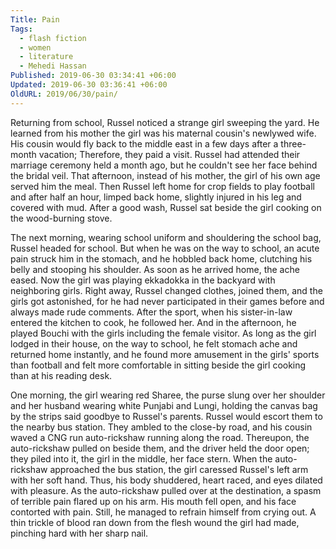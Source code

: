 ```yaml
---
Title: Pain
Tags:
  - flash fiction
  - women
  - literature
  - Mehedi Hassan
Published: 2019-06-30 03:34:41 +06:00
Updated: 2019-06-30 03:36:41 +06:00
OldURL: 2019/06/30/pain/
---
```


Returning from school, Russel noticed a strange girl sweeping the yard. He learned from his mother the girl was his maternal cousin's newlywed wife. His cousin would fly back to the middle east in a few days after a three-month vacation; Therefore, they paid a visit. Russel had attended their marriage ceremony held a month ago, but he couldn't see her face behind the bridal veil. That afternoon, instead of his mother, the girl of his own age served him the meal. Then Russel left home for crop fields to play football and after half an hour, limped back home, slightly injured in his leg and covered with mud. After a good wash, Russel sat beside the girl cooking on the wood-burning stove. 


The next morning, wearing school uniform and shouldering the school bag, Russel headed for school. But when he was on the way to school, an acute pain struck him in the stomach, and he hobbled back home, clutching his belly and stooping his shoulder. As soon as he arrived home, the ache eased. Now the girl was playing ekkadokka in the backyard with neighboring girls. Right away, Russel changed clothes, joined them, and the girls got astonished, for he had never participated in their games before and always made rude comments. After the sport, when his sister-in-law entered the kitchen to cook, he followed her. And in the afternoon, he played Bouchi with the girls including the female visitor. As long as the girl lodged in their house, on the way to school, he felt stomach ache and returned home instantly, and he found more amusement in the girls' sports than football and felt more comfortable in sitting beside the girl cooking than at his reading desk. 

One morning, the girl wearing red Sharee, the purse slung over her shoulder and her husband wearing white Punjabi and Lungi, holding the canvas bag by the strips said goodbye to Russel's parents. Russel would escort them to the nearby bus station. They ambled to the close-by road, and his cousin waved a  CNG run auto-rickshaw running along the road. Thereupon, the auto-rickshaw pulled on beside them, and the driver held the door open; they piled into it, the girl in the middle, her face stern. When the auto-rickshaw approached the bus station, the girl caressed Russel's left arm with her soft hand. Thus, his body shuddered, heart raced, and eyes dilated with pleasure. As the auto-rickshaw pulled over at the destination, a spasm of terrible pain flared up on his arm. His mouth fell open, and his face contorted with pain. Still, he managed to refrain himself from crying out. A thin trickle of blood ran down from the flesh wound the girl had made, pinching hard with her sharp nail.        




